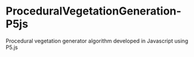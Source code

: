 # ProceduralVegetationGeneration-P5js
Procedural vegetation generator algorithm developed in Javascript using P5.js

